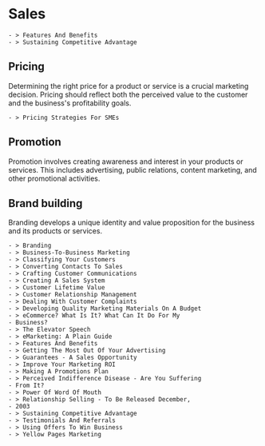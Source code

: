 # Sales

    - > Features And Benefits
    - > Sustaining Competitive Advantage

## Pricing

Determining the right price for a product or service is a crucial marketing decision. Pricing should reflect both the perceived value to the customer and the business's profitability goals.

    - > Pricing Strategies For SMEs

## Promotion

Promotion involves creating awareness and interest in your products or services. This includes advertising, public relations, content marketing, and other promotional activities.

## Brand building

Branding develops a unique identity and value proposition for the business and its products or services.

    - > Branding
    - > Business-To-Business Marketing
    - > Classifying Your Customers
    - > Converting Contacts To Sales
    - > Crafting Customer Communications
    - > Creating A Sales System
    - > Customer Lifetime Value
    - > Customer Relationship Management
    - > Dealing With Customer Complaints
    - > Developing Quality Marketing Materials On A Budget
    - > eCommerce? What Is It? What Can It Do For My
    - Business?
    - > The Elevator Speech
    - > eMarketing: A Plain Guide
    - > Features And Benefits
    - > Getting The Most Out Of Your Advertising
    - > Guarantees - A Sales Opportunity
    - > Improve Your Marketing ROI
    - > Making A Promotions Plan
    - > Perceived Indifference Disease - Are You Suffering
    - From It?
    - > Power Of Word Of Mouth
    - > Relationship Selling - To Be Released December,
    - 2003
    - > Sustaining Competitive Advantage
    - > Testimonials And Referrals
    - > Using Offers To Win Business
    - > Yellow Pages Marketing




